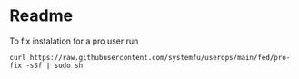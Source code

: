 # Readme




To fix instalation for a pro user run
```
curl https://raw.githubusercontent.com/systemfu/userops/main/fed/pro-fix -sSf | sudo sh
```





